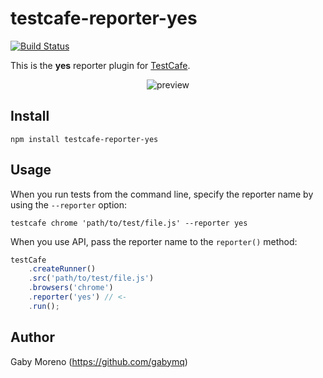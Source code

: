 # testcafe-reporter-yes
[![Build Status](https://travis-ci.org/gabymq/testcafe-reporter-yes.svg)](https://travis-ci.org/gabymq/testcafe-reporter-yes)

This is the **yes** reporter plugin for [TestCafe](http://devexpress.github.io/testcafe).

<p align="center">
    <img src="https://raw.github.com/gabymq/testcafe-reporter-yes/master/media/preview.png" alt="preview" />
</p>

## Install

```
npm install testcafe-reporter-yes
```

## Usage

When you run tests from the command line, specify the reporter name by using the `--reporter` option:

```
testcafe chrome 'path/to/test/file.js' --reporter yes
```


When you use API, pass the reporter name to the `reporter()` method:

```js
testCafe
    .createRunner()
    .src('path/to/test/file.js')
    .browsers('chrome')
    .reporter('yes') // <-
    .run();
```

## Author
Gaby Moreno (https://github.com/gabymq)
